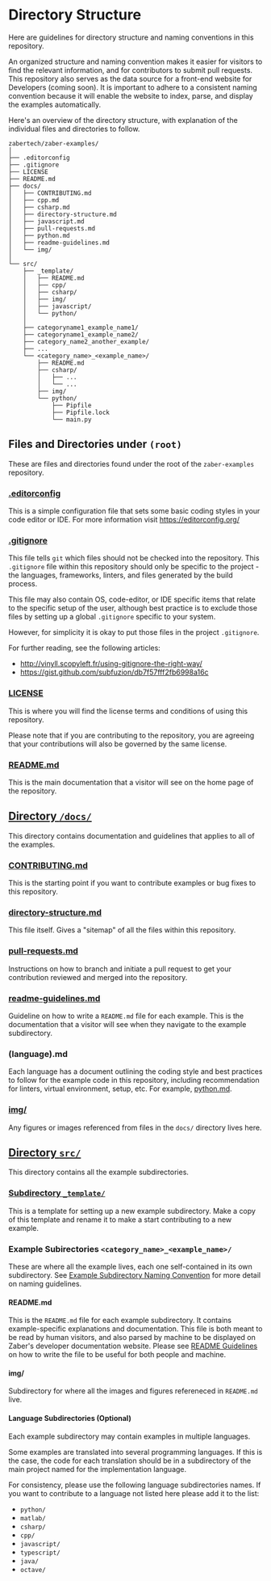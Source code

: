 # Directory Structure

Here are guidelines for directory structure and naming conventions in this repository.

An organized structure and naming convention makes it easier for visitors
to find the relevant information, and for contributors to submit pull requests.
This repository also serves as the data source for a front-end website for Developers (coming soon).
It is important to adhere to a consistent naming convention because it will
enable the website to index, parse, and display the examples automatically.

Here's an overview of the directory structure, with explanation of the individual
files and directories to follow.

    zabertech/zaber-examples/
    │
    ├── .editorconfig
    ├── .gitignore
    ├── LICENSE
    ├── README.md
    ├── docs/
    │   ├── CONTRIBUTING.md
    │   ├── cpp.md
    │   ├── csharp.md
    │   ├── directory-structure.md
    │   ├── javascript.md
    │   ├── pull-requests.md
    │   ├── python.md
    │   ├── readme-guidelines.md
    │   └── img/
    │
    └── src/
        ├── _template/
        │   ├── README.md
        │   ├── cpp/
        │   ├── csharp/
        │   ├── img/
        │   ├── javascript/
        │   └── python/
        │
        ├── categoryname1_example_name1/
        ├── categoryname1_example_name2/
        ├── category_name2_another_example/
        ├── ...
        └── <category_name>_<example_name>/
            ├── README.md
            ├── csharp/
            │   ├── ...
            │   └── ...
            ├── img/
            └── python/
                ├── Pipfile
                ├── Pipfile.lock
                └── main.py

## Files and Directories under `(root)`

These are files and directories found under the root of the `zaber-examples` repository.

### [.editorconfig](../.editorconfig)

This is a simple configuration file that sets some basic coding styles in your code editor or IDE.
For more information visit https://editorconfig.org/

### [.gitignore](../.gitignore)

This file tells `git` which files should not be checked into the repository.
This `.gitignore` file within this repository should only be specific to the project -
the languages, frameworks, linters, and files generated by the build process.

This file may also contain OS, code-editor, or IDE specific items that relate to the specific
setup of the user, although best practice is to exclude those files
by setting up a global `.gitignore` specific to your system.

However, for simplicity it is okay to put those files in the project `.gitignore`.

For further reading, see the following articles:

- http://vinyll.scopyleft.fr/using-gitignore-the-right-way/
- https://gist.github.com/subfuzion/db7f57fff2fb6998a16c

### [LICENSE](../LICENSE)

This is where you will find the license terms and conditions of using this repository.

Please note that if you are contributing to the repository,
you are agreeing that your contributions will also be governed by the same license.

### [README.md](../README.md)

This is the main documentation that a visitor will see on the home page of the repository.

## [Directory `/docs/`](../docs/)

This directory contains documentation and guidelines that applies to all of the examples.

### [CONTRIBUTING.md](CONTRIBUTING.md)

This is the starting point if you want to contribute examples or bug fixes to this repository.

### [directory-structure.md](directory-structure.md)

This file itself.  Gives a "sitemap" of all the files within this repository.

### [pull-requests.md](pull-requests.md)

Instructions on how to branch and initiate a pull request to get your contribution reviewed
and merged into the repository.

### [readme-guidelines.md](readme-guidelines.md)

Guideline on how to write a `README.md` file for each example.
This is the documentation that a visitor will see when they navigate to the example subdirectory.

### (language).md

Each language has a document outlining the coding style and best practices to follow
for the example code in this repository, including recommendation for linters,
virtual environment, setup, etc.  For example, [python.md](python.md).

### [img/](/img)

Any figures or images referenced from files in the `docs/` directory lives here.

## [Directory `src/`](../src/)

This directory contains all the example subdirectories.

### [Subdirectory `_template/`](../src/_template/)

This is a template for setting up a new example subdirectory.  Make a copy of this template and
rename it to make a start contributing to a new example.

### Example Subirectories `<category_name>_<example_name>/`

These are where all the example lives, each one self-contained in its own subdirectory.
See [Example Subdirectory Naming Convention](example-subdirectory-naming.md) for more detail
on naming guidelines.

#### README.md

This is the `README.md` file for each example subdirectory.  It contains example-specific
explanations and documentation.  This file is both meant to be read by human visitors, and also
parsed by machine to be displayed on Zaber's developer documentation website.
Please see [README Guidelines](readme-guidelines.md) on how to write the file to be useful for
both people and machine.

#### img/

Subdirectory for where all the images and figures refereneced in `README.md` live.

#### Language Subdirectories (Optional)

Each example subdirectory may contain examples in multiple languages.

Some examples are translated into several programming languages.
If this is the case, the code for each translation should be in a subdirectory of the main project
named for the implementation language.

For consistency, please use the following language subdirectories names.
If you want to contribute to a language not listed here please add it to the list:

- `python/`
- `matlab/`
- `csharp/`
- `cpp/`
- `javascript/`
- `typescript/`
- `java/`
- `octave/`
